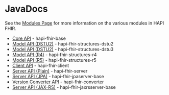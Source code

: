 # JavaDocs

See the [Modules Page](/docs/introduction/modules.html) for more information on the various modules in HAPI FHIR.

* [Core API](/apidocs/hapi-fhir-base/) - hapi-fhir-base
* [Model API (DSTU2)](/apidocs/hapi-fhir-structures-dstu2/) - hapi-fhir-structures-dstu2
* [Model API (DSTU2)](/apidocs/hapi-fhir-structures-dstu3/) - hapi-fhir-structures-dstu3
* [Model API (R4)](/apidocs/hapi-fhir-structures-r4/) - hapi-fhir-structures-r4
* [Model API (R5)](/apidocs/hapi-fhir-structures-r5/) - hapi-fhir-structures-r5
* [Client API](/apidocs/hapi-fhir-client/) - hapi-fhir-client
* [Server API (Plain)](/apidocs/hapi-fhir-server/) - hapi-fhir-server
* [Server API (JPA)](/apidocs/hapi-fhir-jpaserver-base/) - hapi-fhir-jpaserver-base
* [Version Converter API](/apidocs/hapi-fhir-converter/) - hapi-fhir-converter
* [Server API (JAX-RS)](/apidocs/hapi-fhir-jaxrsserver-base/) - hapi-fhir-jaxrsserver-base
